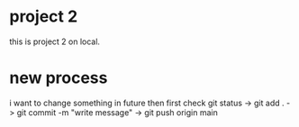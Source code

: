 # project 2
this is project 2 on local.

# new process
i want to change something in future then first check git status -> git add . -> git commit -m "write message" -> git push origin main